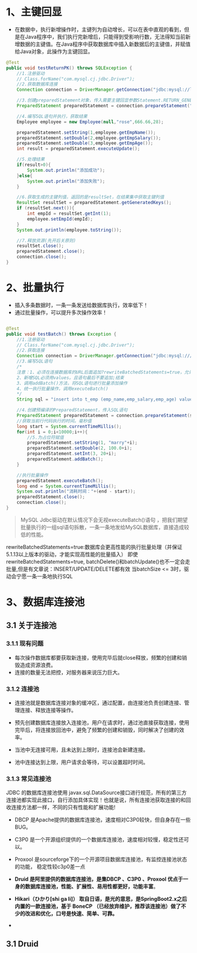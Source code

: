 # 1、主键回显
-   在数据中，执行新增操作时，主键列为自动增长，可以在表中直观的看到，但是在Java程序中，我们执行完新增后，只能得到受影响行数，无法得知当前新增数据的主键值。在Java程序中获取数据库中插入新数据后的主键值，并赋值给Java对象，此操作为主键回显。
```java
@Test
public void testReturnPK() throws SQLException {
	//1.注册驱动
	// Class.forName("com.mysql.cj.jdbc.Driver");
	//2.获取数据库连接
	Connection connection = DriverManager.getConnection("jdbc:mysql://localhost:3306/atguigu", "root", "atguigu");

	//3.创建preparedStatement对象，传入需要主键回显参数Statement.RETURN_GENERATED_KEYS
	PreparedStatement preparedStatement = connection.prepareStatement("insert into t_emp (emp_name, emp_salary, emp_age)values (?, ?,?)",Statement.RETURN_GENERATED_KEYS);

	//4.编写SQL语句并执行，获取结果
	Employee employee = new Employee(null,"rose",666.66,28);

	preparedStatement.setString(1,employee.getEmpName());
	preparedStatement.setDouble(2,employee.getEmpSalary());
	preparedStatement.setDouble(3,employee.getEmpAge());
	int result = preparedStatement.executeUpdate();

	//5.处理结果
	if(result>0){
		System.out.println("添加成功");
	}else{
		System.out.println("添加失败");
	}

	//6.获取生成的主键列值，返回的是resultSet，在结果集中获取主键列值
	ResultSet resultSet = preparedStatement.getGeneratedKeys();
	if (resultSet.next()){
		int empId = resultSet.getInt(1);
		employee.setEmpId(empId);
	}
	System.out.println(employee.toString());

	//7.释放资源(先开后关原则)
	resultSet.close();
	preparedStatement.close();
	connection.close();
}

```
# 2、批量执行
- 插入多条数据时，一条一条发送给数据库执行，效率低下！
- 通过批量操作，可以提升多次操作效率！

```java

@Test
public void testBatch() throws Exception {
	//1.注册驱动
	// Class.forName("com.mysql.cj.jdbc.Driver");
	//2.获取连接
	Connection connection = DriverManager.getConnection("jdbc:mysql:///atguigu?rewriteBatchedStatements=true", "root", "atguigu");
	//3.编写SQL语句
	/*
	注意：1、必须在连接数据库的URL后面追加?rewriteBatchedStatements=true，允许批量操作
	2、新增SQL必须用values。且语句最后不要追加;结束
	3、调用addBatch()方法，将SQL语句进行批量添加操作
	4、统一执行批量操作，调用executeBatch()
	*/
	String sql = "insert into t_emp (emp_name,emp_salary,emp_age) values (?,?,?)";

	//4.创建预编译的PreparedStatement，传入SQL语句
	PreparedStatement preparedStatement = connection.prepareStatement(sql);
	//获取当前行代码执行的时间。毫秒值
	long start = System.currentTimeMillis();
	for(int i = 0;i<10000;i++){
		//5.为占位符赋值
		preparedStatement.setString(1, "marry"+i);
		preparedStatement.setDouble(2, 100.0+i);
		preparedStatement.setInt(3, 20+i);
		preparedStatement.addBatch();
	}

	//执行批量操作
	preparedStatement.executeBatch();
	long end = System.currentTimeMillis();
	System.out.println("消耗时间："+(end - start));
	preparedStatement.close();
	connection.close();
}

```
> MySQL Jdbc驱动在默认情况下会无视executeBatch()语句  ，把我们期望批量执行的一组sql语句拆散，一条一条地发给MySQL数据库，直接造成较低的性能。

rewriteBatchedStatements=true:数据库会更高性能的执行批量处理（并保证5.1.13以上版本的驱动，才能实现高性能的批量插入）
即使rewriteBatchedStatements=true, batchDelete()和batchUpdate()也不一定会走批量,但是有文章说：INSERT/UPDATE/DELETE都有效
当batchSize <= 3时，驱动会宁愿一条一条地执行SQL


# 3、数据库连接池

## 3.1 关于连接池  

### 3.1.1 现有问题
- 每次操作数据库都要获取新连接，使用完毕后就close释放，频繁的创建和销毁造成资源浪费。
- 连接的数量无法把控，对服务器来说压力巨大。

### 3.1.2 连接池
- 连接池就是数据库连接对象的缓冲区，通过配置，由连接池负责创建连接、管理连接、释放连接等操作。
- 预先创建数据库连接放入连接池，用户在请求时，通过池直接获取连接，使用完毕后，将连接放回池中，避免了频繁的创建和销毁，同时解决了创建的效率。

- 当池中无连接可用，且未达到上限时，连接池会新建连接。
- 池中连接达到上限，用户请求会等待，可以设置超时时间。

### 3.1.3 常见连接池

JDBC 的数据库连接池使用 javax.sql.DataSource接口进行规范，所有的第三方连接池都实现此接口，自行添加具体实现！也就是说，所有连接池获取连接的和回收连接方法都一样，不同的只有性能和扩展功能!

- DBCP 是Apache提供的数据库连接池，速度相对C3P0较快，但自身存在一些BUG。

- C3P0 是一个开源组织提供的一个数据库连接池，速度相对较慢，稳定性还可以。

- Proxool 是sourceforge下的一个开源项目数据库连接池，有监控连接池状态的功能， 稳定性较c3p0差一点

- **Druid 是阿里提供的数据库连接池，是集DBCP 、C3P0 、Proxool 优点于一身的数据库连接池，性能、扩展性、易用性都更好，功能丰富**。

- **Hikari（ひかり[shi ga li]） 取自日语，是光的意思，是SpringBoot2.x之后内置的一款连接池，基于 BoneCP （已经放弃维护，推荐该连接池）做了不少的改进和优化，口号是快速、简单、可靠。**
- 
## 3.1 Druid
<!--stackedit_data:
eyJoaXN0b3J5IjpbMjM1NzM1NzY2LC0xODU2ODE2MDg2LC0xNj
EzMTIwOTc0LDEzMjMyODA3MTldfQ==
-->
